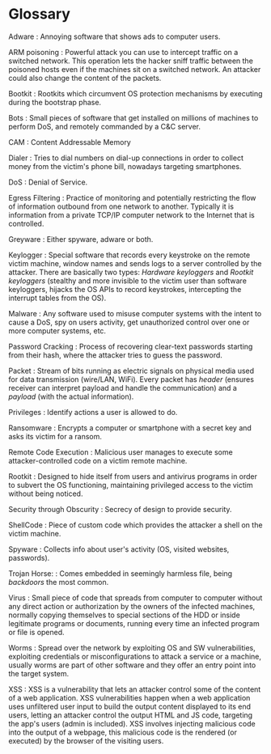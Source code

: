 # Glossary

<!--
- White hat hacker
- Black hat hacker
  -  Crackers
- User
- Malicious user
- Root/Administrator
-->

Adware
: Annoying software that shows ads to computer users.

ARM poisoning
: Powerful attack you can use to intercept traffic on a switched network. This operation lets the hacker sniff traffic between the poisoned hosts even if the machines sit on a switched network. An attacker could also change the content of the packets.

Bootkit
: Rootkits which circumvent OS protection mechanisms by executing during the bootstrap phase.

Bots
: Small pieces of software that get installed on millions of machines to perform DoS, and remotely commanded by a C&C server.

CAM
: Content Addressable Memory

Dialer
: Tries to dial numbers on dial-up connections in order to collect money from the victim's phone bill, nowadays targeting smartphones.

DoS
: Denial of Service.

Egress Filtering
: Practice of monitoring and potentially restricting the flow of information outbound from one network to another. Typically it is information from a private TCP/IP computer network to the Internet that is controlled.

Greyware
: Either spyware, adware or both.

Keylogger
: Special software that records every keystroke on the remote victim machine, window names and sends logs to a server controlled by the attacker. There are basically two types: *Hardware keyloggers* and *Rootkit keyloggers* (stealthy and more invisible to the victim user than software keyloggers, hijacks the OS APIs to record keystrokes, intercepting the interrupt tables from the OS).

Malware
: Any software used to misuse computer systems with the intent to cause a DoS, spy on users activity, get unauthorized control over one or more computer systems, etc.

Password Cracking
: Process of recovering clear-text passwords starting from their hash, where the attacker tries to guess the password.

Packet
: Stream of bits running as electric signals on physical media used for data transmission (wire/LAN, WiFi). Every packet has *header* (ensures receiver can interpret payload and handle the communication) and a *payload* (with the actual information).

Privileges
: Identify actions a user is allowed to do.

Ransomware
: Encrypts a computer or smartphone with a secret key and asks its victim for a ransom.

Remote Code Execution
: Malicious user manages to execute some attacker-controlled code on a victim remote machine.

Rootkit
: Designed to hide itself from users and antivirus programs in order to subvert the OS functioning, maintaining privileged access to the victim without being noticed.

Security through Obscurity
: Secrecy of design to provide security.

ShellCode
: Piece of custom code which provides the attacker a shell on the victim machine.

Spyware
: Collects info about user's activity (OS, visited websites, passwords).

Trojan Horse:
: Comes embedded in seemingly harmless file, being _backdoors_ the most common.

Virus
: Small piece of code that spreads from computer to computer without any direct action or authorization by the owners of the infected machines, normally copying themselves to special sections of the HDD or inside legitimate programs or documents, running every time an infected program or file is opened.

Worms
: Spread over the network by exploiting OS and SW vulnerabilities, exploiting credentials or misconfigurations to attack a service or a machine, usually worms are part of other software and they offer an entry point into the target system.

XSS
: XSS is a vulnerability that lets an attacker control some of the content of a web application. XSS vulnerabilities happen when a web application uses unfiltered user input to build the output content displayed to its end users, letting an attacker control the output HTML and JS code, targeting the app's users (admin is included). XSS involves injecting malicious code into the output of a webpage, this malicious code is the rendered (or executed) by the browser of the visiting users.
